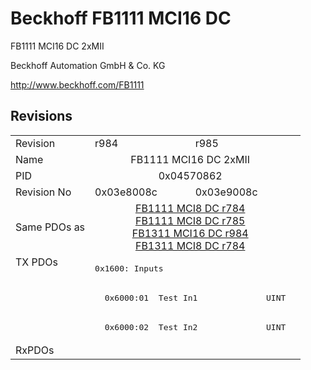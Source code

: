 # Beckhoff FB1111 MCI16 DC

FB1111 MCI16 DC 2xMII

Beckhoff Automation GmbH & Co. KG

http://www.beckhoff.com/FB1111

## Revisions
<table>
<tr >
<td>Revision</td>
<td>r984</td>
<td>r985</td>
</tr>
<tr >
<td>Name</td>
<td colspan=2 align="center">FB1111 MCI16 DC 2xMII</td>
</tr>
<tr >
<td>PID</td>
<td colspan=2 align="center">0x04570862</td>
</tr>
<tr >
<td>Revision No</td>
<td>0x03e8008c</td>
<td>0x03e9008c</td>
</tr>
<tr >
<td>Same PDOs as</td>
<td colspan=2 align="center"><a href="FB1111+MCI8+DC">FB1111 MCI8 DC r784</a><br/><a href="FB1111+MCI8+DC">FB1111 MCI8 DC r785</a><br/><a href="FB1311+MCI16+DC">FB1311 MCI16 DC r984</a><br/><a href="FB1311+MCI8+DC">FB1311 MCI8 DC r784</a></td>
</tr>
<tr class="txpdo pdosection">
<td rowspan=3 valign=top>TX PDOs</td>
<td colspan=2 align="left"><pre>0x1600: Inputs</pre></td>
<td></td>
</tr>
<tr class="txpdo">
<td colspan=2 align="left"><pre>  0x6000:01  Test In1              UINT</pre></td>
</tr>
<tr class="txpdo">
<td colspan=2 align="left"><pre>  0x6000:02  Test In2              UINT</pre></td>
</tr>
<tr >
<td>RxPDOs</td>
<td colspan=2 align="left"></td>
</tr>
</table>

